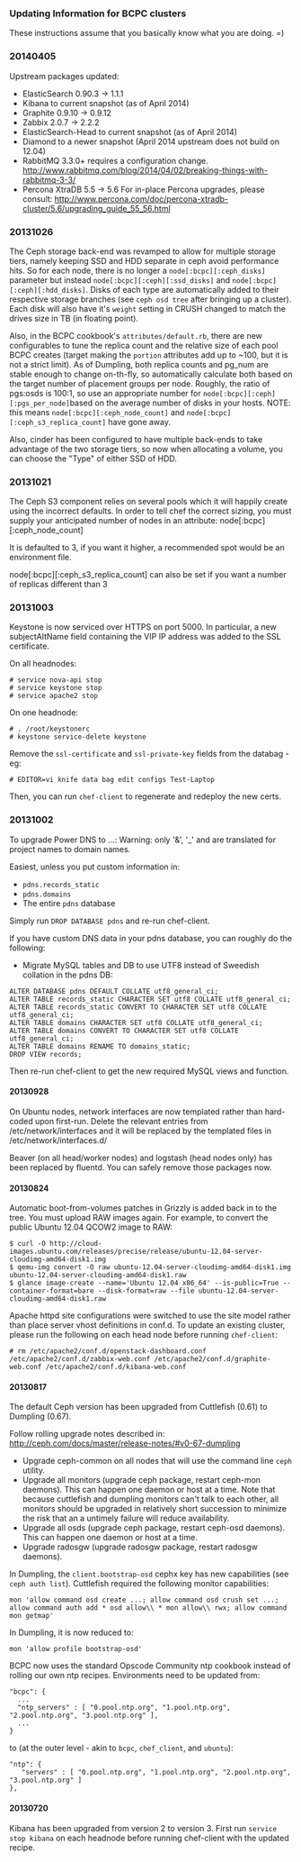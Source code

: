 ### Updating Information for BCPC clusters

These instructions assume that you basically know what you are doing.  =)

### 20140405

Upstream packages updated:
- ElasticSearch 0.90.3 -> 1.1.1
- Kibana to current snapshot (as of April 2014)
- Graphite 0.9.10 -> 0.9.12
- Zabbix 2.0.7 -> 2.2.2
- ElasticSearch-Head to current snapshot (as of April 2014)
- Diamond to a newer snapshot (April 2014 upstream does not build on 12.04)
- RabbitMQ 3.3.0+ requires a configuration change.
   http://www.rabbitmq.com/blog/2014/04/02/breaking-things-with-rabbitmq-3-3/
- Percona XtraDB 5.5 -> 5.6
  For in-place Percona upgrades, please consult:
   http://www.percona.com/doc/percona-xtradb-cluster/5.6/upgrading_guide_55_56.html

### 20131026

The Ceph storage back-end was revamped to allow for multiple storage tiers, namely keeping SSD and HDD separate
in ceph avoid performance hits. So for each node, there is no longer a ``node[:bcpc][:ceph_disks]`` parameter
but instead ``node[:bcpc][:ceph][:ssd_disks]`` and ``node[:bcpc][:ceph][:hdd_disks]``. Disks of each type are
automatically added to their respective storage branches (see ``ceph osd tree`` after bringing up a cluster).
Each disk will also have it's ``weight`` setting in CRUSH changed to match the drives size in TB (in floating
point).

Also, in the BCPC cookbook's ``attributes/default.rb``, there are new configurables to tune the replica count
and the relative size of each pool BCPC creates (target making the ``portion`` attributes add up to ~100, but
it is not a strict limit). As of Dumpling, both replica counts and pg_num are stable enough to change on-th-fly,
so automatically calculate both based on the target number of placement groups per node. Roughly, the ratio of
pgs:osds is 100:1, so use an appropriate number for ``node[:bcpc][:ceph][:pgs_per_node]``based on the average
number of disks in your hosts. NOTE: this means ``node[:bcpc][:ceph_node_count]`` and
``node[:bcpc][:ceph_s3_replica_count]`` have gone away.

Also, cinder has been configured to have multiple back-ends to take advantage of the two storage tiers, so now
when allocating a volume, you can choose the "Type" of either SSD of HDD.

### 20131021

The Ceph S3 component relies on several pools which it will happily create using the incorrect defaults. 
In order to tell chef the correct sizing, you must supply your anticipated number of nodes in an attribute: 
node[:bcpc][:ceph_node_count] 

It is defaulted to 3, if you want it higher, a recommended spot would be an environment file. 

node[:bcpc][:ceph_s3_replica_count] can also be set if you want a number of replicas different than 3

### 20131003

Keystone is now serviced over HTTPS on port 5000.  In particular, a new subjectAltName
field containing the VIP IP address was added to the SSL certificate.

On all headnodes:

```
# service nova-api stop
# service keystone stop
# service apache2 stop
```

On one headnode:
```
# . /root/keystonerc
# keystone service-delete keystone
```

Remove the ``ssl-certificate`` and ``ssl-private-key`` fields from the databag - eg:

```
# EDITOR=vi knife data bag edit configs Test-Laptop
```

Then, you can run ``chef-client`` to regenerate and redeploy the new certs.

### 20131002
To upgrade Power DNS to <vm name>.<tenant name>.<region name>.<domain name>:
Warning: only '&', '_' and <space> are translated for project names to domain names.

Easiest, unless you put custom information in:
* ``pdns.records_static``
* ``pdns.domains``
* The entire ``pdns`` database

Simply run ``DROP DATABASE pdns`` and re-run chef-client.

If you have custom DNS data in your pdns database, you can roughly do the following:

* Migrate MySQL tables and DB to use UTF8 instead of Sweedish collation in the pdns DB:
```
ALTER DATABASE pdns DEFAULT COLLATE utf8_general_ci;
ALTER TABLE records_static CHARACTER SET utf8 COLLATE utf8_general_ci;
ALTER TABLE records_static CONVERT TO CHARACTER SET utf8 COLLATE utf8_general_ci;
ALTER TABLE domains CHARACTER SET utf8 COLLATE utf8_general_ci;
ALTER TABLE domains CONVERT TO CHARACTER SET utf8 COLLATE utf8_general_ci;
ALTER TABLE domains RENAME TO domains_static;
DROP VIEW records;
```

Then re-run chef-client to get the new required MySQL views and function.

#### 20130928

On Ubuntu nodes, network interfaces are now templated rather than hard-coded
upon first-run.  Delete the relevant entries from /etc/network/interfaces and
it will be replaced by the templated files in /etc/network/interfaces.d/

Beaver (on all head/worker nodes) and logstash (head nodes only) has been
replaced by fluentd.  You can safely remove those packages now.

#### 20130824

Automatic boot-from-volumes patches in Grizzly is added back in to the tree.
You must upload RAW images again.  For example, to convert the public
Ubuntu 12.04 QCOW2 image to RAW:

```
$ curl -O http://cloud-images.ubuntu.com/releases/precise/release/ubuntu-12.04-server-cloudimg-amd64-disk1.img
$ qemu-img convert -O raw ubuntu-12.04-server-cloudimg-amd64-disk1.img ubuntu-12.04-server-cloudimg-amd64-disk1.raw
$ glance image-create --name='Ubuntu 12.04 x86_64' --is-public=True --container-format=bare --disk-format=raw --file ubuntu-12.04-server-cloudimg-amd64-disk1.raw
```

Apache httpd site configurations were switched to use the site model rather
than place server vhost definitions in conf.d.  To update an existing cluster,
please run the following on each head node before running ``chef-client``:

```
# rm /etc/apache2/conf.d/openstack-dashboard.conf /etc/apache2/conf.d/zabbix-web.conf /etc/apache2/conf.d/graphite-web.conf /etc/apache2/conf.d/kibana-web.conf
```

#### 20130817

The default Ceph version has been upgraded from Cuttlefish (0.61) to Dumpling
(0.67).

Follow rolling upgrade notes described in:
 http://ceph.com/docs/master/release-notes/#v0-67-dumpling

* Upgrade ceph-common on all nodes that will use the command line `ceph` utility.
* Upgrade all monitors (upgrade ceph package, restart ceph-mon daemons). This can happen one daemon or host at a time. Note that because cuttlefish and dumpling monitors can't talk to each other, all monitors should be upgraded in relatively short succession to minimize the risk that an a untimely failure will reduce availability.
* Upgrade all osds (upgrade ceph package, restart ceph-osd daemons). This can happen one daemon or host at a time.
* Upgrade radosgw (upgrade radosgw package, restart radosgw daemons).

In Dumpling, the ``client.bootstrap-osd`` cephx key has new capabilities (see
``ceph auth list``).  Cuttlefish required the following monitor capabilities:

```
mon 'allow command osd create ...; allow command osd crush set ...; allow command auth add * osd allow\\ * mon allow\\ rwx; allow command mon getmap' 
```

In Dumpling, it is now reduced to:
```
mon 'allow profile bootstrap-osd' 
```

BCPC now uses the standard Opscode Community ntp cookbook instead of rolling
our own ntp recipes.  Environments need to be updated from:

```
"bcpc": {
  ...
  "ntp_servers" : [ "0.pool.ntp.org", "1.pool.ntp.org", "2.pool.ntp.org", "3.pool.ntp.org" ],
  ...
}
```

to (at the outer level - akin to ``bcpc``, ``chef_client``, and ``ubuntu``):

```
"ntp": {
   "servers" : [ "0.pool.ntp.org", "1.pool.ntp.org", "2.pool.ntp.org", "3.pool.ntp.org" ]
},
```

#### 20130720
Kibana has been upgraded from version 2 to version 3.
First run `service stop kibana` on each headnode before running
chef-client with the updated recipe.
